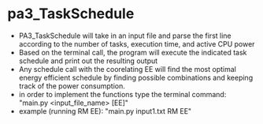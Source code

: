 # pa3_TaskSchedule
- PA3_TaskSchedule will take in an input file and parse the first line according to the number of tasks, execution time, and active CPU power
- Based on the terminal call, the program will execute the indicated task schedule and print out the resulting output
- Any schedule call with the coorelating EE will find the most optimal energy efficient schedule by finding possible combinations and keeping track of the power consumption.
- in order to implement the functions type the terminal command: "main.py <input_file_name> <EDF or RM> [EE]"
- example (running RM EE): "main.py input1.txt RM EE"